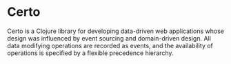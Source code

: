 # Certo

Certo is a Clojure library for developing data-driven web applications
whose design was influenced by event sourcing and domain-driven
design.  All data modifying operations are recorded as events, and the
availability of operations is specified by a flexible precedence
hierarchy.
